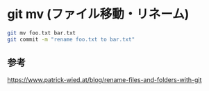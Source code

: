 ﻿# git mv (ファイル移動・リネーム)

```bash
git mv foo.txt bar.txt
git commit -m "rename foo.txt to bar.txt"
```

## 参考

https://www.patrick-wied.at/blog/rename-files-and-folders-with-git
